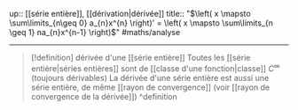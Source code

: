 up:: [[série entière]], [[dérivation|dérivée]]
title:: "$\left( x \mapsto \sum\limits_{n\geq 0} a_{n}x^{n} \right)' = \left( x \mapsto \sum\limits_{n \geq 1} na_{n}x^{n-1} \right)$"
#maths/analyse 

---

> [!definition] dérivée d'une [[série entière]] 
> Toutes les [[série entière|séries entières]] sont de [[classe d'une fonction|classe]] $C^{\infty}$ (toujours dérivables)
> La dérivée d'une série entière est aussi une série entière, de même [[rayon de convergence]] (voir [[rayon de convergence de la dérivée]])
^definition
